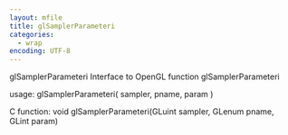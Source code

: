 ```yaml
---
layout: mfile
title: glSamplerParameteri
categories:
  - wrap
encoding: UTF-8
---
```


glSamplerParameteri  Interface to OpenGL function glSamplerParameteri

usage:  glSamplerParameteri( sampler, pname, param )

C function:  void glSamplerParameteri(GLuint sampler, GLenum pname, GLint param)